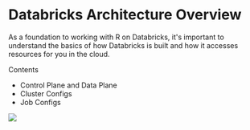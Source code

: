 # Databricks Architecture Overview
As a foundation to working with R on Databricks, it's important to understand the basics of how Databricks is built and how it accesses resources for you in the cloud.

Contents

* Control Plane and Data Plane
* Cluster Configs
* Job Configs

<img src="https://github.com/marygracemoesta/R-User-Guide/blob/master/Getting_Started/images/ref_arch.png?raw=true">
